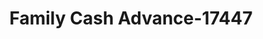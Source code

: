 ---
f_zip-code: 37055
f_state-code: TN
title: Family Cash Advance-17447
f_phone: 615-740-9990
f_city-only: Dickson
f_address: 261 Dickson Plaza Dr Dickson
f_location-unique-id: '17447'
slug: family-cash-advance-17447
updated-on: '2024-05-30T13:46:58.046Z'
created-on: '2024-05-30T13:36:59.803Z'
published-on: '2024-05-30T13:54:32.469Z'
f_city-state: cms/city/dickson-tn.md
f_company: cms/company/family-cash-advance.md
f_state: cms/state/tennessee.md
layout: '[payday-loan].html'
tags: payday-loan
---